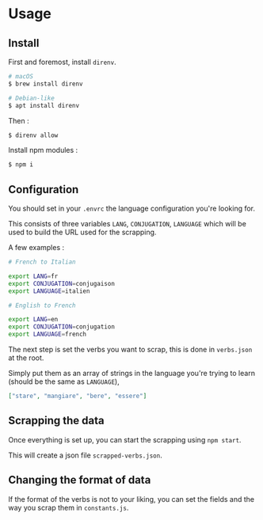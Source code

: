 # Usage

## Install

First and foremost, install `direnv`.

```bash
# macOS
$ brew install direnv

# Debian-like
$ apt install direnv
```

Then :

```bash
$ direnv allow
```

Install npm modules :

```bash
$ npm i
```

## Configuration

You should set in your `.envrc` the language configuration you're looking for.

This consists of three variables `LANG`, `CONJUGATION`, `LANGUAGE` which will be used to build the URL used for the scrapping.

A few examples :

```bash
# French to Italian

export LANG=fr
export CONJUGATION=conjugaison
export LANGUAGE=italien
```

```bash
# English to French

export LANG=en
export CONJUGATION=conjugation
export LANGUAGE=french
```

The next step is set the verbs you want to scrap, this is done in `verbs.json` at the root.

Simply put them as an array of strings in the language you're trying to learn (should be the same as `LANGUAGE`),

```json
["stare", "mangiare", "bere", "essere"]
```

## Scrapping the data

Once everything is set up, you can start the scrapping using `npm start`.

This will create a json file `scrapped-verbs.json`.

## Changing the format of data

If the format of the verbs is not to your liking, you can set the fields and the way you scrap them in `constants.js`.

